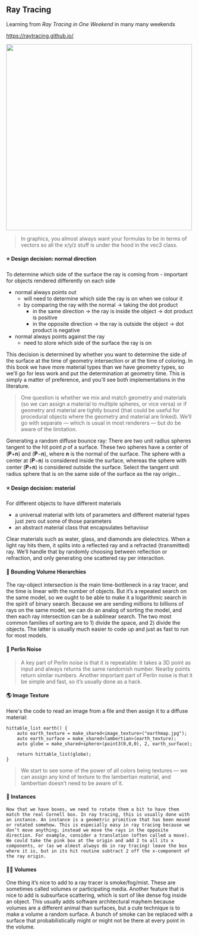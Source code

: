 ## Ray Tracing

Learning from *Ray Tracing in One Weekend* in many many weekends

https://raytracing.github.io/

<img src="glass-in-cornell-box.png" width="500">

> In graphics, you almost always want your formulas to be in terms of vectors so all the x/y/z stuff is under the hood in the vec3 class.


#### ⭐️ Design decision: normal direction
To determine which side of the surface the ray is coming from - important for objects rendered differently on each side
* normal always points out
  - will need to determine which side the ray is on when we colour it
  - by comparing the ray with the normal -> taking the dot product
    - in the same direction -> the ray is inside the object -> dot product is positive
    - in the opposite direction -> the ray is outside the object -> dot product is negative
* normal always points against the ray
  - need to store which side of the surface the ray is on
  
This decision is determined by whether you want to determine the side of the surface at the time of geometry intersection or at the time of coloring. In this book we have more material types than we have geometry types, so we'll go for less work and put the determination at geometry time. This is simply a matter of preference, and you'll see both implementations in the literature.

> One question is whether we mix and match geometry and materials (so we can assign a material to multiple spheres, or vice versa) or if geometry and material are tightly bound (that could be useful for procedural objects where the geometry and material are linked). We’ll go with separate — which is usual in most renderers — but do be aware of the limitation.

Generating a random diffuse bounce ray:
There are two unit radius spheres tangent to the hit point 𝑝 of a surface. These two spheres have a center of (𝐏+𝐧) and (𝐏−𝐧), where 𝐧 is the normal of the surface. The sphere with a center at (𝐏−𝐧) is considered inside the surface, whereas the sphere with center (𝐏+𝐧) is considered outside the surface. Select the tangent unit radius sphere that is on the same side of the surface as the ray origin...


#### ⭐️ Design decision: material 
For different objects to have different materials
* a universal material with lots of parameters and different material types just zero out some of those parameters
* an abstract material class that encapsulates behaviour

Clear materials such as water, glass, and diamonds are dielectrics. When a light ray hits them, it splits into a reflected ray and a refracted (transmitted) ray. We’ll handle that by randomly choosing between reflection or refraction, and only generating one scattered ray per interaction.


#### 📕 Bounding Volume Hierarchies
The ray-object intersection is the main time-bottleneck in a ray tracer, and the time is linear with the number of objects. But it’s a repeated search on the same model, so we ought to be able to make it a logarithmic search in the spirit of binary search. Because we are sending millions to billions of rays on the same model, we can do an analog of sorting the model, and then each ray intersection can be a sublinear search. The two most common families of sorting are to 1) divide the space, and 2) divide the objects. The latter is usually much easier to code up and just as fast to run for most models.


#### 📓 Perlin Noise
> A key part of Perlin noise is that it is repeatable: it takes a 3D point as input and always returns the same randomish number. Nearby points return similar numbers. Another important part of Perlin noise is that it be simple and fast, so it’s usually done as a hack.

#### 🌎 Image Texture
Here's the code to read an image from a file and then assign it to a diffuse material:
```
hittable_list earth() {
    auto earth_texture = make_shared<image_texture>("earthmap.jpg");
    auto earth_surface = make_shared<lambertian>(earth_texture);
    auto globe = make_shared<sphere>(point3(0,0,0), 2, earth_surface);

    return hittable_list(globe);
}
```
> We start to see some of the power of all colors being textures — we can assign any kind of texture to the lambertian material, and lambertian doesn’t need to be aware of it.

#### 💫 Instances
`Now that we have boxes, we need to rotate them a bit to have them match the real Cornell box. In ray tracing, this is usually done with an instance. An instance is a geometric primitive that has been moved or rotated somehow. This is especially easy in ray tracing because we don’t move anything; instead we move the rays in the opposite direction. For example, consider a translation (often called a move). We could take the pink box at the origin and add 2 to all its x components, or (as we almost always do in ray tracing) leave the box where it is, but in its hit routine subtract 2 off the x-component of the ray origin.`

#### 😶‍🌫️ Volumes
One thing it’s nice to add to a ray tracer is smoke/fog/mist. These are sometimes called volumes or participating media. Another feature that is nice to add is subsurface scattering, which is sort of like dense fog inside an object. This usually adds software architectural mayhem because volumes are a different animal than surfaces, but a cute technique is to make a volume a random surface. A bunch of smoke can be replaced with a surface that probabilistically might or might not be there at every point in the volume.
